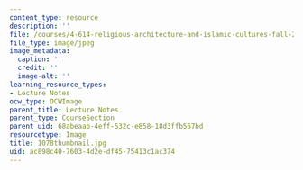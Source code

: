```yaml
---
content_type: resource
description: ''
file: /courses/4-614-religious-architecture-and-islamic-cultures-fall-2002/ac898c4076034d2edf4575413c1ac374_1078thumbnail.jpg
file_type: image/jpeg
image_metadata:
  caption: ''
  credit: ''
  image-alt: ''
learning_resource_types:
- Lecture Notes
ocw_type: OCWImage
parent_title: Lecture Notes
parent_type: CourseSection
parent_uid: 68abeaab-4eff-532c-e858-18d3ffb567bd
resourcetype: Image
title: 1078thumbnail.jpg
uid: ac898c40-7603-4d2e-df45-75413c1ac374
---
```

